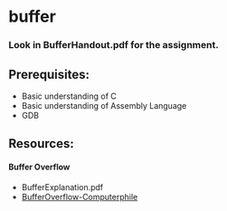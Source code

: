 # buffer

### Look in BufferHandout.pdf for the assignment.

## Prerequisites:
- Basic understanding of C
- Basic understanding of Assembly Language
- GDB

## Resources:
#### Buffer Overflow
  - BufferExplanation.pdf
  - [BufferOverflow-Computerphile](https://www.youtube.com/watch?v=1S0aBV-Waeo&t=884s)
